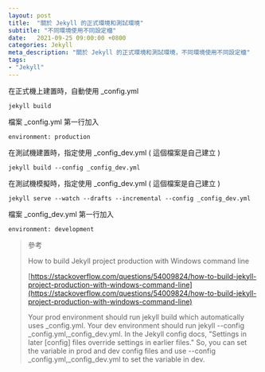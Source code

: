 ```yaml
---
layout: post
title:  "關於 Jekyll 的正式環境和測試環境"
subtitle: "不同環境使用不同設定檔"
date:   2021-09-25 09:00:00 +0800
categories: Jekyll
meta_description: "關於 Jekyll 的正式環境和測試環境，不同環境使用不同設定檔"
tags:
- "Jekyll"
---
```


在正式機上建置時，自動使用 _config.yml

`jekyll build`

檔案 _config.yml 第一行加入

`environment: production`

在測試機建置時，指定使用 _config_dev.yml ( 這個檔案是自己建立 )

`jekyll build --config _config_dev.yml`

在測試機模擬時，指定使用 _config_dev.yml ( 這個檔案是自己建立 )

`jekyll serve --watch --drafts --incremental --config _config_dev.yml`

檔案 _config_dev.yml 第一行加入

`environment: development`

> 參考
>
> How to build Jekyll project production with Windows command line
> 
> [https://stackoverflow.com/questions/54009824/how-to-build-jekyll-project-production-with-windows-command-line](https://stackoverflow.com/questions/54009824/how-to-build-jekyll-project-production-with-windows-command-line)
>
> Your prod environment should run jekyll build which automatically uses _config.yml. Your dev environment should run jekyll <command> --config _config.yml,_config_dev.yml. In the Jekyll config docs, "Settings in later [config] files override settings in earlier files." So, you can set the variable in prod and dev config files and use --config _config.yml,_config_dev.yml to set the variable in dev.